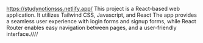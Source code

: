 https://studynotionsss.netlify.app/
This project is a React-based web application. It utilizes Tailwind CSS, Javascript, and React The app provides a seamless user experience with login forms and signup forms, while React Router enables easy navigation between pages, and a user-friendly interface.////
